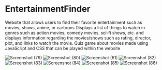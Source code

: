 # EntertainmentFinder

Website that allows users to find their favorite entertainment such as movies, shows, anime, or cartoons
Displays a list of things to watch in genres such as action movies, comedy movies, sci-fi shows, etc. and displays
information regarding the movies/shows such as rating, director, plot, and links to watch the movie.
Quiz game about movies made using JavaScript and CSS that can be played within the website 


![Screenshot (79)](https://github.com/MominAsif/EntertainmentFinder/assets/114822605/45d80b7c-2b26-4993-bbc3-7010ce5164f5)
![Screenshot (80)](https://github.com/MominAsif/EntertainmentFinder/assets/114822605/9f52ca73-8ffb-4ea7-b0a4-5b7199c980f5)
![Screenshot (81)](https://github.com/MominAsif/EntertainmentFinder/assets/114822605/eb54f7b8-e3b3-423a-8b6d-449c2998e03c)
![Screenshot (82)](https://github.com/MominAsif/EntertainmentFinder/assets/114822605/54ac095e-5f83-49a3-a4f1-f3a0b9608340)
![Screenshot (83)](https://github.com/MominAsif/EntertainmentFinder/assets/114822605/05a972bc-00e8-43c1-808c-f1202977a881)
![Screenshot (84)](https://github.com/MominAsif/EntertainmentFinder/assets/114822605/383888d8-1012-4ce0-9738-ac41be3f0fe2)
![Screenshot (85)](https://github.com/MominAsif/EntertainmentFinder/assets/114822605/87352c41-5e71-43be-a291-d94f571e3d81)
![Screenshot (86)](https://github.com/MominAsif/EntertainmentFinder/assets/114822605/424e9226-72a7-4ae0-b812-2fa23458de5e)


